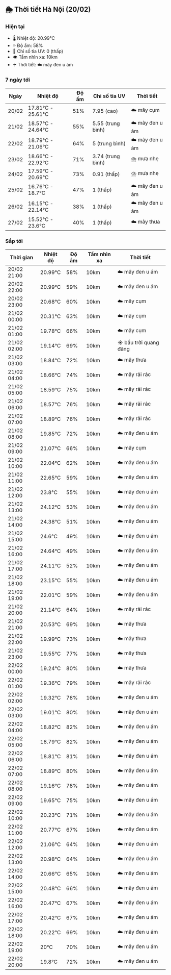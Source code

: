 ## 🌦️ Thời tiết Hà Nội (20/02)

### Hiện tại

- 🌡️ Nhiệt độ: 20.99℃
- 💦 Độ ẩm: 58%
- 🌟 Chỉ số tia UV: 0 (thấp)
- 👁️ Tầm nhìn xa: 10km
- ☂️ Thời tiết: ☁️ mây đen u ám

### 7 ngày tới

| Ngày | Nhiệt độ | Độ ẩm | Chỉ số tia UV | Thời tiết |
| --- | --- | --- | --- | --- |
| 20/02 | 17.81℃ - 25.61℃ | 51% | 7.95 (cao) | ☁️ mây cụm |
| 21/02 | 18.57℃ - 24.64℃ | 55% | 5.55 (trung bình) | ☁️ mây đen u ám |
| 22/02 | 18.79℃ - 21.06℃ | 64% | 5 (trung bình) | ☁️ mây đen u ám |
| 23/02 | 18.66℃ - 22.92℃ | 71% | 3.74 (trung bình) | ⛈️ mưa nhẹ |
| 24/02 | 17.59℃ - 20.69℃ | 73% | 0.91 (thấp) | ⛈️ mưa nhẹ |
| 25/02 | 16.76℃ - 18.7℃ | 47% | 1 (thấp) | ☁️ mây đen u ám |
| 26/02 | 16.15℃ - 22.14℃ | 38% | 1 (thấp) | ☁️ mây đen u ám |
| 27/02 | 15.52℃ - 23.6℃ | 40% | 1 (thấp) | ☁️ mây thưa |

### Sắp tới

| Thời gian | Nhiệt độ | Độ ẩm | Tầm nhìn xa | Thời tiết |
| --- | --- | --- | --- | --- |
| 20/02 21:00 | 20.99℃ | 58% | 10km | ☁️ mây đen u ám |
| 20/02 22:00 | 20.99℃ | 59% | 10km | ☁️ mây đen u ám |
| 20/02 23:00 | 20.68℃ | 60% | 10km | ☁️ mây cụm |
| 21/02 00:00 | 20.31℃ | 63% | 10km | ☁️ mây cụm |
| 21/02 01:00 | 19.78℃ | 66% | 10km | ☁️ mây cụm |
| 21/02 02:00 | 19.14℃ | 69% | 10km | ☀️ bầu trời quang đãng |
| 21/02 03:00 | 18.84℃ | 72% | 10km | ☁️ mây thưa |
| 21/02 04:00 | 18.66℃ | 74% | 10km | ☁️ mây rải rác |
| 21/02 05:00 | 18.59℃ | 75% | 10km | ☁️ mây rải rác |
| 21/02 06:00 | 18.57℃ | 76% | 10km | ☁️ mây rải rác |
| 21/02 07:00 | 18.89℃ | 76% | 10km | ☁️ mây rải rác |
| 21/02 08:00 | 19.85℃ | 72% | 10km | ☁️ mây đen u ám |
| 21/02 09:00 | 21.07℃ | 66% | 10km | ☁️ mây cụm |
| 21/02 10:00 | 22.04℃ | 62% | 10km | ☁️ mây đen u ám |
| 21/02 11:00 | 22.65℃ | 59% | 10km | ☁️ mây đen u ám |
| 21/02 12:00 | 23.8℃ | 55% | 10km | ☁️ mây đen u ám |
| 21/02 13:00 | 24.12℃ | 53% | 10km | ☁️ mây đen u ám |
| 21/02 14:00 | 24.38℃ | 51% | 10km | ☁️ mây đen u ám |
| 21/02 15:00 | 24.6℃ | 49% | 10km | ☁️ mây đen u ám |
| 21/02 16:00 | 24.64℃ | 49% | 10km | ☁️ mây đen u ám |
| 21/02 17:00 | 24.11℃ | 52% | 10km | ☁️ mây đen u ám |
| 21/02 18:00 | 23.15℃ | 55% | 10km | ☁️ mây đen u ám |
| 21/02 19:00 | 22.01℃ | 59% | 10km | ☁️ mây đen u ám |
| 21/02 20:00 | 21.14℃ | 64% | 10km | ☁️ mây rải rác |
| 21/02 21:00 | 20.53℃ | 69% | 10km | ☁️ mây thưa |
| 21/02 22:00 | 19.99℃ | 73% | 10km | ☁️ mây thưa |
| 21/02 23:00 | 19.55℃ | 77% | 10km | ☁️ mây thưa |
| 22/02 00:00 | 19.24℃ | 80% | 10km | ☁️ mây thưa |
| 22/02 01:00 | 19.36℃ | 79% | 10km | ☁️ mây rải rác |
| 22/02 02:00 | 19.32℃ | 78% | 10km | ☁️ mây đen u ám |
| 22/02 03:00 | 19.01℃ | 80% | 10km | ☁️ mây đen u ám |
| 22/02 04:00 | 18.82℃ | 82% | 10km | ☁️ mây đen u ám |
| 22/02 05:00 | 18.79℃ | 82% | 10km | ☁️ mây đen u ám |
| 22/02 06:00 | 18.81℃ | 81% | 10km | ☁️ mây đen u ám |
| 22/02 07:00 | 18.89℃ | 80% | 10km | ☁️ mây đen u ám |
| 22/02 08:00 | 19.16℃ | 78% | 10km | ☁️ mây đen u ám |
| 22/02 09:00 | 19.65℃ | 75% | 10km | ☁️ mây đen u ám |
| 22/02 10:00 | 20.23℃ | 71% | 10km | ☁️ mây đen u ám |
| 22/02 11:00 | 20.77℃ | 67% | 10km | ☁️ mây đen u ám |
| 22/02 12:00 | 21.06℃ | 64% | 10km | ☁️ mây đen u ám |
| 22/02 13:00 | 20.98℃ | 64% | 10km | ☁️ mây đen u ám |
| 22/02 14:00 | 20.66℃ | 65% | 10km | ☁️ mây đen u ám |
| 22/02 15:00 | 20.48℃ | 66% | 10km | ☁️ mây đen u ám |
| 22/02 16:00 | 20.47℃ | 67% | 10km | ☁️ mây đen u ám |
| 22/02 17:00 | 20.42℃ | 67% | 10km | ☁️ mây đen u ám |
| 22/02 18:00 | 20.22℃ | 69% | 10km | ☁️ mây đen u ám |
| 22/02 19:00 | 20℃ | 70% | 10km | ☁️ mây đen u ám |
| 22/02 20:00 | 19.8℃ | 72% | 10km | ☁️ mây đen u ám |
